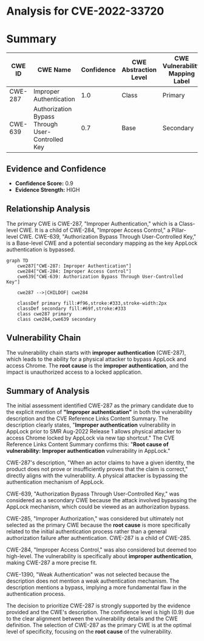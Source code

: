 # Analysis for CVE-2022-33720

# Summary
| CWE ID | CWE Name | Confidence | CWE Abstraction Level | CWE Vulnerability Mapping Label | CWE-Vulnerability Mapping Notes |
|---|---|---|---|---|---|
| CWE-287 | Improper Authentication | 1.0 | Class | Primary | Allowed |
| CWE-639 | Authorization Bypass Through User-Controlled Key | 0.7 | Base | Secondary | Allowed |

## Evidence and Confidence

*   **Confidence Score:** 0.9
*   **Evidence Strength:** HIGH

## Relationship Analysis
The primary CWE is CWE-287, "Improper Authentication," which is a Class-level CWE. It is a child of CWE-284, "Improper Access Control," a Pillar-level CWE. CWE-639, "Authorization Bypass Through User-Controlled Key," is a Base-level CWE and a potential secondary mapping as the key AppLock authentication is bypassed.

```mermaid
graph TD
    cwe287["CWE-287: Improper Authentication"]
    cwe284["CWE-284: Improper Access Control"]
    cwe639["CWE-639: Authorization Bypass Through User-Controlled Key"]
    
    cwe287 -->|CHILDOF| cwe284
    
    classDef primary fill:#f96,stroke:#333,stroke-width:2px
    classDef secondary fill:#69f,stroke:#333
    class cwe287 primary
    class cwe284,cwe639 secondary
```

## Vulnerability Chain
The vulnerability chain starts with **improper authentication** (CWE-287), which leads to the ability for a physical attacker to bypass AppLock and access Chrome. The **root cause** is the **improper authentication**, and the impact is unauthorized access to a locked application.

## Summary of Analysis
The initial assessment identified CWE-287 as the primary candidate due to the explicit mention of **"Improper authentication"** in both the vulnerability description and the CVE Reference Links Content Summary. The description clearly states, "**Improper authentication** vulnerability in AppLock prior to SMR Aug-2022 Release 1 allows physical attacker to access Chrome locked by AppLock via new tap shortcut." The CVE Reference Links Content Summary confirms this: "**Root cause of vulnerability:** **Improper authentication** vulnerability in AppLock."

CWE-287's description, "When an actor claims to have a given identity, the product does not prove or insufficiently proves that the claim is correct," directly aligns with the vulnerability. A physical attacker is bypassing the authentication mechanism of AppLock.

CWE-639, "Authorization Bypass Through User-Controlled Key," was considered as a secondary CWE because the attack involved bypassing the AppLock mechanism, which could be viewed as an authorization bypass.

CWE-285, "Improper Authorization," was considered but ultimately not selected as the primary CWE because the **root cause** is more specifically related to the initial authentication process rather than a general authorization failure after authentication. CWE-287 is a child of CWE-285.

CWE-284, "Improper Access Control," was also considered but deemed too high-level. The vulnerability is specifically about **improper authentication**, making CWE-287 a more precise fit.

CWE-1390, "Weak Authentication" was not selected because the description does not mention a weak authentication mechanism. The description mentions a bypass, implying a more fundamental flaw in the authentication process.

The decision to prioritize CWE-287 is strongly supported by the evidence provided and the CWE's description. The confidence level is high (0.9) due to the clear alignment between the vulnerability details and the CWE definition. The selection of CWE-287 as the primary CWE is at the optimal level of specificity, focusing on the **root cause** of the vulnerability.